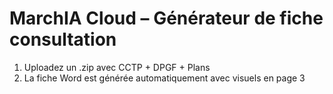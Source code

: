 # MarchIA Cloud – Générateur de fiche consultation

1. Uploadez un .zip avec CCTP + DPGF + Plans
2. La fiche Word est générée automatiquement avec visuels en page 3
